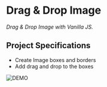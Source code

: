 # Drag & Drop Image

_Drag & Drop Image with Vanilla JS._

## Project Specifications

- Create Image boxes and borders
- Add drag and drop to the boxes

![DEMO](draggableimage.netlify.app)
